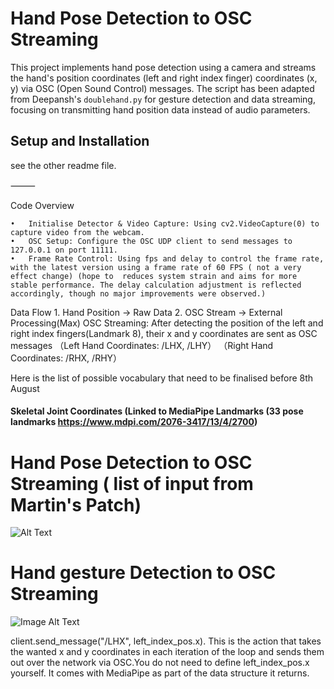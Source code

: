  
# Hand Pose Detection to OSC Streaming

This project implements hand pose detection using a camera and streams the hand's position coordinates (left and right index finger) coordinates (x, y) via OSC (Open Sound Control) messages. The script has been adapted from Deepansh's `doublehand.py` for gesture detection and data streaming, focusing on transmitting hand position data instead of audio parameters.

 
 

## Setup and Installation
see the other readme file. 


⸻

Code Overview

	•	Initialise Detector & Video Capture: Using cv2.VideoCapture(0) to capture video from the webcam.
	•	OSC Setup: Configure the OSC UDP client to send messages to 127.0.0.1 on port 11111.
	•	Frame Rate Control: Using fps and delay to control the frame rate, with the latest version using a frame rate of 60 FPS ( not a very effect change) (hope to  reduces system strain and aims for more stable performance. The delay calculation adjustment is reflected accordingly, though no major improvements were observed.) 

Data Flow
	1.	Hand Position → Raw Data
	2.	OSC Stream → External Processing(Max)
OSC Streaming: After detecting the position of the left and right index fingers(Landmark 8), their x and y coordinates are sent as OSC messages （Left Hand Coordinates: /LHX, /LHY）	（Right Hand Coordinates: /RHX, /RHY）

 Here is the list of possible vocabulary that need to be finalised before 8th August 
#### Skeletal Joint Coordinates (Linked to MediaPipe Landmarks (33 pose landmarks https://www.mdpi.com/2076-3417/13/4/2700)

# Hand Pose Detection to OSC Streaming ( list of input from Martin's Patch) 

 
![Alt Text](https://www.mdpi.com/applsci/applsci-13-02700/article_deploy/html/images/applsci-13-02700-g001.png)

# Hand gesture Detection to OSC Streaming
![Image Alt Text](https://mediapipe.dev/images/mobile/hand_landmarks.png)

client.send_message("/LHX", left_index_pos.x). This is the action that takes the wanted x and y coordinates in each iteration of the loop and sends them out over the network via OSC.You do not need to define left_index_pos.x yourself. It comes with MediaPipe as part of the data structure it returns.
